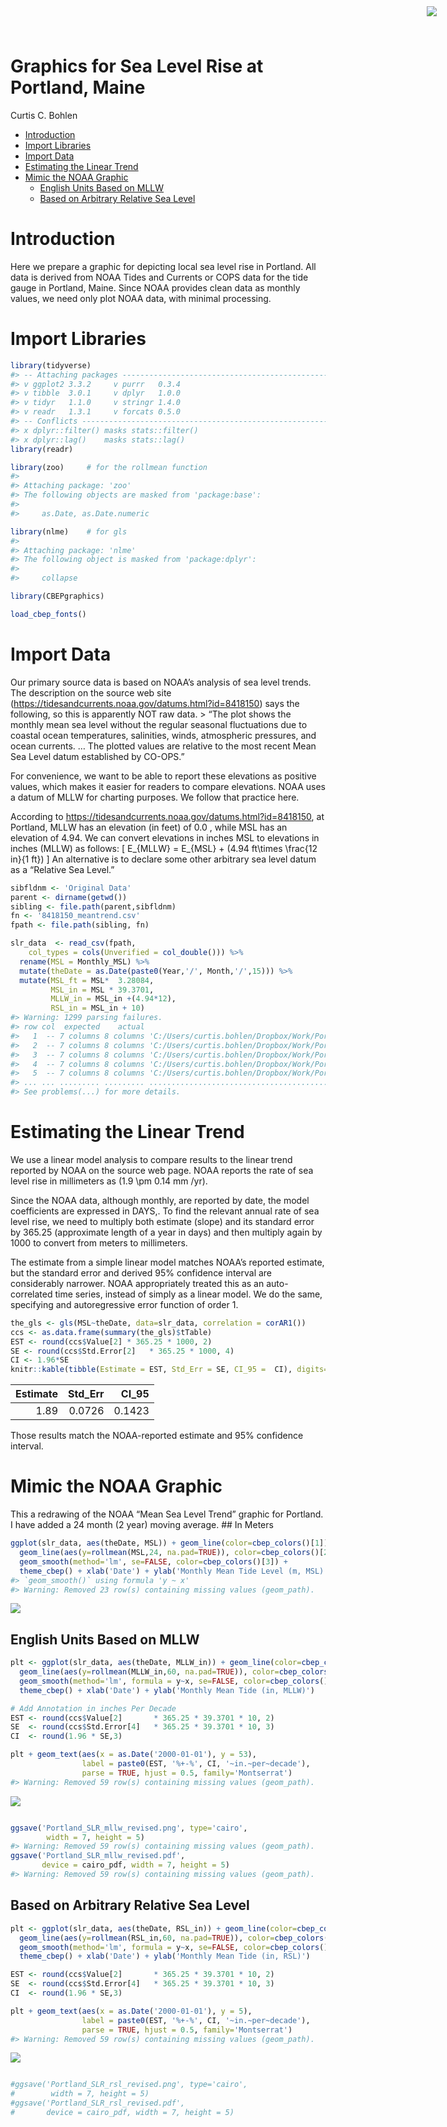 Graphics for Sea Level Rise at Portland, Maine
================
Curtis C. Bohlen

  - [Introduction](#introduction)
  - [Import Libraries](#import-libraries)
  - [Import Data](#import-data)
  - [Estimating the Linear Trend](#estimating-the-linear-trend)
  - [Mimic the NOAA Graphic](#mimic-the-noaa-graphic)
      - [English Units Based on MLLW](#english-units-based-on-mllw)
      - [Based on Arbitrary Relative Sea
        Level](#based-on-arbitrary-relative-sea-level)

<img
    src="https://www.cascobayestuary.org/wp-content/uploads/2014/04/logo_sm.jpg"
    style="position:absolute;top:10px;right:50px;" />

# Introduction

Here we prepare a graphic for depicting local sea level rise in
Portland. All data is derived from NOAA Tides and Currents or COPS data
for the tide gauge in Portland, Maine. Since NOAA provides clean data as
monthly values, we need only plot NOAA data, with minimal processing.

# Import Libraries

``` r
library(tidyverse)
#> -- Attaching packages ----------------------------------------------------------------------------------- tidyverse 1.3.0 --
#> v ggplot2 3.3.2     v purrr   0.3.4
#> v tibble  3.0.1     v dplyr   1.0.0
#> v tidyr   1.1.0     v stringr 1.4.0
#> v readr   1.3.1     v forcats 0.5.0
#> -- Conflicts -------------------------------------------------------------------------------------- tidyverse_conflicts() --
#> x dplyr::filter() masks stats::filter()
#> x dplyr::lag()    masks stats::lag()
library(readr)

library(zoo)     # for the rollmean function
#> 
#> Attaching package: 'zoo'
#> The following objects are masked from 'package:base':
#> 
#>     as.Date, as.Date.numeric

library(nlme)    # for gls
#> 
#> Attaching package: 'nlme'
#> The following object is masked from 'package:dplyr':
#> 
#>     collapse

library(CBEPgraphics)

load_cbep_fonts()
```

# Import Data

Our primary source data is based on NOAA’s analysis of sea level trends.
The description on the source web site
(<https://tidesandcurrents.noaa.gov/datums.html?id=8418150>) says the
following, so this is apparently NOT raw data. \> “The plot shows the
monthly mean sea level without the regular seasonal fluctuations due to
coastal ocean temperatures, salinities, winds, atmospheric pressures,
and ocean currents. … The plotted values are relative to the most recent
Mean Sea Level datum established by CO-OPS.”

For convenience, we want to be able to report these elevations as
positive values, which makes it easier for readers to compare
elevations. NOAA uses a datum of MLLW for charting purposes. We follow
that practice here.

According to <https://tidesandcurrents.noaa.gov/datums.html?id=8418150>,
at Portland, MLLW has an elevation (in feet) of 0.0 , while MSL has an
elevation of 4.94. We can convert elevations in inches MSL to elevations
in inches (MLLW) as follows: \[
E_{MLLW} = E_{MSL} + (4.94 ft\times \frac{12 in}{1 ft})
\] An alternative is to declare some other arbitrary sea level datum as
a “Relative Sea Level.”

``` r
sibfldnm <- 'Original Data'
parent <- dirname(getwd())
sibling <- file.path(parent,sibfldnm)
fn <- '8418150_meantrend.csv'
fpath <- file.path(sibling, fn)

slr_data  <- read_csv(fpath, 
    col_types = cols(Unverified = col_double())) %>%
  rename(MSL = Monthly_MSL) %>%
  mutate(theDate = as.Date(paste0(Year,'/', Month,'/',15))) %>%
  mutate(MSL_ft = MSL*  3.28084,
         MSL_in = MSL * 39.3701,
         MLLW_in = MSL_in +(4.94*12),
         RSL_in = MSL_in + 10)
#> Warning: 1299 parsing failures.
#> row col  expected    actual                                                                                   file
#>   1  -- 7 columns 8 columns 'C:/Users/curtis.bohlen/Dropbox/Work/Portland-SLR/Original Data/8418150_meantrend.csv'
#>   2  -- 7 columns 8 columns 'C:/Users/curtis.bohlen/Dropbox/Work/Portland-SLR/Original Data/8418150_meantrend.csv'
#>   3  -- 7 columns 8 columns 'C:/Users/curtis.bohlen/Dropbox/Work/Portland-SLR/Original Data/8418150_meantrend.csv'
#>   4  -- 7 columns 8 columns 'C:/Users/curtis.bohlen/Dropbox/Work/Portland-SLR/Original Data/8418150_meantrend.csv'
#>   5  -- 7 columns 8 columns 'C:/Users/curtis.bohlen/Dropbox/Work/Portland-SLR/Original Data/8418150_meantrend.csv'
#> ... ... ......... ......... ......................................................................................
#> See problems(...) for more details.
```

# Estimating the Linear Trend

We use a linear model analysis to compare results to the linear trend
reported by NOAA on the source web page. NOAA reports the rate of sea
level rise in millimeters as \(1.9 \pm 0.14 mm /yr\).

Since the NOAA data, although monthly, are reported by date, the model
coefficients are expressed in DAYS,. To find the relevant annual rate of
sea level rise, we need to multiply both estimate (slope) and its
standard error by 365.25 (approximate length of a year in days) and then
multiply again by 1000 to convert from meters to millimeters.

The estimate from a simple linear model matches NOAA’s reported
estimate, but the standard error and derived 95% confidence interval are
considerably narrower. NOAA appropriately treated this as an
auto-correlated time series, instead of simply as a linear model. We do
the same, specifying and autoregressive error function of order 1.

``` r
the_gls <- gls(MSL~theDate, data=slr_data, correlation = corAR1())
ccs <- as.data.frame(summary(the_gls)$tTable)
EST <- round(ccs$Value[2] * 365.25 * 1000, 2)
SE <- round(ccs$Std.Error[2]   * 365.25 * 1000, 4)
CI <- 1.96*SE
knitr::kable(tibble(Estimate = EST, Std_Err = SE, CI_95 =  CI), digits= c(2,4,4))
```

| Estimate | Std\_Err | CI\_95 |
| -------: | -------: | -----: |
|     1.89 |   0.0726 | 0.1423 |

Those results match the NOAA-reported estimate and 95% confidence
interval.

# Mimic the NOAA Graphic

This a redrawing of the NOAA “Mean Sea Level Trend” graphic for
Portland. I have added a 24 month (2 year) moving average. \#\# In
Meters

``` r
ggplot(slr_data, aes(theDate, MSL)) + geom_line(color=cbep_colors()[1]) +
  geom_line(aes(y=rollmean(MSL,24, na.pad=TRUE)), color=cbep_colors()[2]) +
  geom_smooth(method='lm', se=FALSE, color=cbep_colors()[3]) + 
  theme_cbep() + xlab('Date') + ylab('Monthly Mean Tide Level (m, MSL)')
#> `geom_smooth()` using formula 'y ~ x'
#> Warning: Removed 23 row(s) containing missing values (geom_path).
```

<img src="SLR_Graphic_files/figure-gfm/plot_slr_meters-1.png" style="display: block; margin: auto;" />

## English Units Based on MLLW

``` r
plt <- ggplot(slr_data, aes(theDate, MLLW_in)) + geom_line(color=cbep_colors()[1]) +
  geom_line(aes(y=rollmean(MLLW_in,60, na.pad=TRUE)), color=cbep_colors()[2]) +
  geom_smooth(method='lm', formula = y~x, se=FALSE, color=cbep_colors()[3]) + 
  theme_cbep() + xlab('Date') + ylab('Monthly Mean Tide (in, MLLW)')

# Add Annotation in inches Per Decade
EST <- round(ccs$Value[2]       * 365.25 * 39.3701 * 10, 2)  
SE  <- round(ccs$Std.Error[4]   * 365.25 * 39.3701 * 10, 3)
CI  <- round(1.96 * SE,3)

plt + geom_text(aes(x = as.Date('2000-01-01'), y = 53),
                label = paste0(EST, '%+-%', CI, '~in.~per~decade'),
                parse = TRUE, hjust = 0.5, family='Montserrat')
#> Warning: Removed 59 row(s) containing missing values (geom_path).
```

<img src="SLR_Graphic_files/figure-gfm/plot_slr_mllw-1.png" style="display: block; margin: auto;" />

``` r

ggsave('Portland_SLR_mllw_revised.png', type='cairo',
        width = 7, height = 5)
#> Warning: Removed 59 row(s) containing missing values (geom_path).
ggsave('Portland_SLR_mllw_revised.pdf', 
       device = cairo_pdf, width = 7, height = 5)
#> Warning: Removed 59 row(s) containing missing values (geom_path).
```

## Based on Arbitrary Relative Sea Level

``` r
plt <- ggplot(slr_data, aes(theDate, RSL_in)) + geom_line(color=cbep_colors()[1]) +
  geom_line(aes(y=rollmean(RSL_in,60, na.pad=TRUE)), color=cbep_colors()[2]) +
  geom_smooth(method='lm', formula = y~x, se=FALSE, color=cbep_colors()[3]) + 
  theme_cbep() + xlab('Date') + ylab('Monthly Mean Tide (in, RSL)')

EST <- round(ccs$Value[2]       * 365.25 * 39.3701 * 10, 2)  
SE  <- round(ccs$Std.Error[4]   * 365.25 * 39.3701 * 10, 3)
CI  <- round(1.96 * SE,3)

plt + geom_text(aes(x = as.Date('2000-01-01'), y = 5),
                label = paste0(EST, '%+-%', CI, '~in.~per~decade'),
                parse = TRUE, hjust = 0.5, family='Montserrat')
#> Warning: Removed 59 row(s) containing missing values (geom_path).
```

<img src="SLR_Graphic_files/figure-gfm/plot_slr_rsl-1.png" style="display: block; margin: auto;" />

``` r

#ggsave('Portland_SLR_rsl_revised.png', type='cairo',
#        width = 7, height = 5)
#ggsave('Portland_SLR_rsl_revised.pdf', 
#       device = cairo_pdf, width = 7, height = 5)
```
